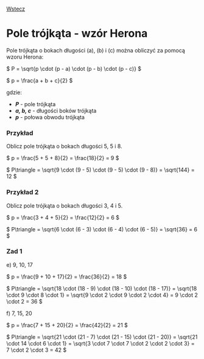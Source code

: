 [Wstecz](../matematyka.md)

# Pole trójkąta - wzór Herona

Pole trójkąta o bokach długości \(a\), \(b\) i \(c\) można obliczyć za pomocą wzoru Herona:

$
P = \sqrt{p \cdot (p - a) \cdot (p - b) \cdot (p - c)}
$

$
p = \frac{a + b + c}{2}
$

gdzie:

-   **_P_** - pole trójkąta
-   **_a, b, c_** - długości boków trójkąta
-   **_p_** - połowa obwodu trójkąta

### Przykład

Oblicz pole trójkąta o bokach długości 5, 5 i 8.

$
p = \frac{5 + 5 + 8}{2} = \frac{18}{2} = 9
$

$
P\triangle = \sqrt{9 \cdot (9 - 5) \cdot (9 - 5) \cdot (9 - 8)} = \sqrt{144} = 12
$

### Przykład 2

Oblicz pole trójkąta o bokach długości 3, 4 i 5.

$
p = \frac{3 + 4 + 5}{2} = \frac{12}{2} = 6
$

$
P\triangle = \sqrt{6 \cdot (6 - 3) \cdot (6 - 4) \cdot (6 - 5)} = \sqrt{36} = 6
$

### Zad 1

e\) 9, 10, 17

$
p = \frac{9 + 10 + 17}{2} = \frac{36}{2} = 18
$

$
P\triangle = \sqrt{18 \cdot (18 - 9) \cdot (18 - 10) \cdot (18 - 17)} = \sqrt{18 \cdot 9 \cdot 8 \cdot 1} = \sqrt{9 \cdot 2 \cdot 9 \cdot 2 \cdot 4} = 9 \cdot 2 \cdot 2 = 36
$

f\) 7, 15, 20

$
p = \frac{7 + 15 + 20}{2} = \frac{42}{2} = 21
$

$
P\triangle = \sqrt{21 \cdot (21 - 7) \cdot (21 - 15) \cdot (21 - 20)} = \sqrt{21 \cdot 14 \cdot 6 \cdot 1} = \sqrt{3 \cdot 7 \cdot 7 \cdot 2 \cdot 2 \cdot 3} = 7 \cdot 2 \cdot 3 = 42
$

